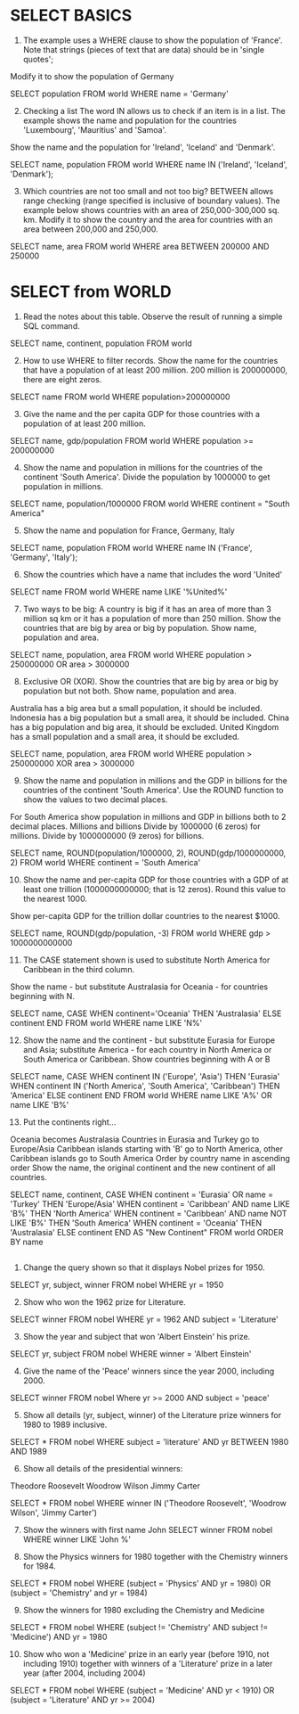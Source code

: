 # SELECT BASICS

1. The example uses a WHERE clause to show the population of 'France'. Note that strings (pieces of text that are data) should be in 'single quotes';

Modify it to show the population of Germany

SELECT population FROM world
  WHERE name = 'Germany'

2. Checking a list The word IN allows us to check if an item is in a list. The example shows the name and population for the countries 'Luxembourg', 'Mauritius' and 'Samoa'.

Show the name and the population for 'Ireland', 'Iceland' and 'Denmark'.

SELECT name, population FROM world
  WHERE name IN ('Ireland', 'Iceland', 'Denmark');

3. Which countries are not too small and not too big? BETWEEN allows range checking (range specified is inclusive of boundary values). The example below shows countries with an area of 250,000-300,000 sq. km. Modify it to show the country and the area for countries with an area between 200,000 and 250,000.

SELECT name, area FROM world
  WHERE area BETWEEN 200000 AND 250000

# SELECT from WORLD

1. Read the notes about this table. Observe the result of running a simple SQL command.

SELECT name, continent, population FROM world

2. How to use WHERE to filter records. Show the name for the countries that have a population of at least 200 million. 200 million is 200000000, there are eight zeros.

SELECT name FROM world
WHERE population>200000000

3. Give the name and the per capita GDP for those countries with a population of at least 200 million.

SELECT name, gdp/population
  FROM world
  WHERE population >= 200000000

4. Show the name and population in millions for the countries of the continent 'South America'. Divide the population by 1000000 to get population in millions.

SELECT name, population/1000000
  FROM world
  WHERE continent = "South America"

5. Show the name and population for France, Germany, Italy

SELECT name, population
  FROM world
  WHERE name IN ('France', 'Germany', 'Italy');

6. Show the countries which have a name that includes the word 'United'

SELECT name
  FROM world
  WHERE name LIKE '%United%'

7. Two ways to be big: A country is big if it has an area of more than 3 million sq km or it has a population of more than 250 million.
Show the countries that are big by area or big by population. Show name, population and area.

SELECT name, population, area
  FROM world
  WHERE population > 250000000 OR area > 3000000

8. Exclusive OR (XOR). Show the countries that are big by area or big by population but not both. Show name, population and area.

Australia has a big area but a small population, it should be included.
Indonesia has a big population but a small area, it should be included.
China has a big population and big area, it should be excluded.
United Kingdom has a small population and a small area, it should be excluded.

SELECT name, population, area
  FROM world
  WHERE population > 250000000 XOR area > 3000000

9. Show the name and population in millions and the GDP in billions for the countries of the continent 'South America'. Use the ROUND function to show the values to two decimal places.

For South America show population in millions and GDP in billions both to 2 decimal places.
Millions and billions
Divide by 1000000 (6 zeros) for millions. Divide by 1000000000 (9 zeros) for billions.

SELECT name, ROUND(population/1000000, 2), ROUND(gdp/1000000000, 2)
 FROM world
 WHERE continent = 'South America'

10. Show the name and per-capita GDP for those countries with a GDP of at least one trillion (1000000000000; that is 12 zeros). Round this value to the nearest 1000.

Show per-capita GDP for the trillion dollar countries to the nearest $1000.

SELECT name, ROUND(gdp/population, -3)
  FROM world
  WHERE gdp > 1000000000000

11. The CASE statement shown is used to substitute North America for Caribbean in the third column.

Show the name - but substitute Australasia for Oceania - for countries beginning with N.

SELECT name,
       CASE WHEN continent='Oceania' THEN 'Australasia'
            ELSE continent END
 FROM world
 WHERE name LIKE 'N%'

12. Show the name and the continent - but substitute Eurasia for Europe and Asia; substitute America - for each country in North America or South America or Caribbean. Show countries beginning with A or B

SELECT name,
              CASE WHEN continent IN ('Europe', 'Asia')
              THEN 'Eurasia'
              WHEN continent IN ('North America', 'South America', 'Caribbean')
              THEN 'America'
              ELSE continent END
  FROM world
  WHERE name LIKE 'A%' OR name LIKE 'B%'

13. Put the continents right...

Oceania becomes Australasia
Countries in Eurasia and Turkey go to Europe/Asia
Caribbean islands starting with 'B' go to North America, other Caribbean islands go to South America
Order by country name in ascending order
Show the name, the original continent and the new continent of all countries.

SELECT name, continent,
              CASE WHEN continent = 'Eurasia' OR name = 'Turkey' THEN 'Europe/Asia'
              WHEN continent = 'Caribbean' AND name LIKE 'B%' THEN  'North America'
              WHEN continent = 'Caribbean' AND name NOT LIKE 'B%' THEN  'South America'
              WHEN continent = 'Oceania' THEN 'Australasia'
              ELSE continent END AS "New Continent"
  FROM world
  ORDER BY name



##

1)  Change the query shown so that it displays Nobel prizes for 1950.


SELECT yr, subject, winner
  FROM nobel
 WHERE yr = 1950


2) Show who won the 1962 prize for Literature.

SELECT winner
  FROM nobel
 WHERE yr = 1962
   AND subject = 'Literature'


3) Show the year and subject that won 'Albert Einstein' his prize.

SELECT yr, subject
FROM nobel
WHERE winner = 'Albert Einstein'


4) Give the name of the 'Peace' winners since the year 2000, including 2000.

SELECT winner
FROM nobel
Where yr >= 2000 AND subject = 'peace'

5) Show all details (yr, subject, winner) of the Literature prize winners for 1980 to 1989 inclusive.

SELECT *
FROM nobel
WHERE subject = 'literature' AND yr BETWEEN 1980 AND 1989

6) Show all details of the presidential winners:

Theodore Roosevelt
Woodrow Wilson
Jimmy Carter

SELECT * 
FROM nobel
 WHERE winner IN        ('Theodore Roosevelt',
                         'Woodrow Wilson',
                         'Jimmy Carter')

7) Show the winners with first name John
SELECT winner
FROM nobel
WHERE winner LIKE 'John %'

8) Show the Physics winners for 1980 together with the Chemistry winners for 1984.

SELECT *
FROM nobel
WHERE (subject = 'Physics' AND yr = 1980) OR (subject = 'Chemistry' and yr = 1984)

9) Show the winners for 1980 excluding the Chemistry and Medicine

SELECT *
FROM nobel
WHERE (subject != 'Chemistry' AND subject != 'Medicine') AND yr = 1980

10) Show who won a 'Medicine' prize in an early year (before 1910, not including 1910) together with winners of a 'Literature' prize in a later year (after 2004, including 2004)

SELECT *
FROM nobel
WHERE (subject = 'Medicine' AND yr < 1910) OR  (subject = 'Literature' AND yr >= 2004)
